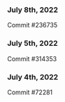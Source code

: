 ### July 8th, 2022

Commit #236735

### July 5th, 2022

Commit #314353


### July 4th, 2022

Commit #72281
